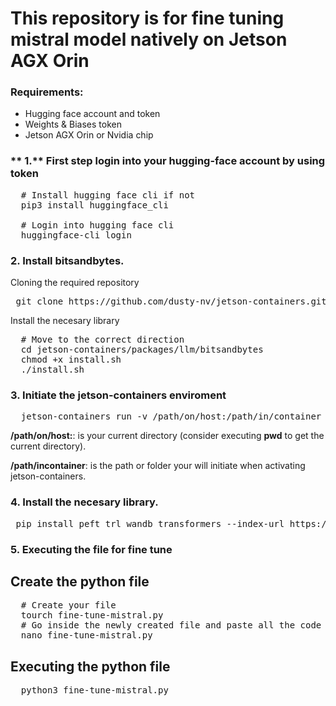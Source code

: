 # This repository is for fine tuning mistral model natively on Jetson AGX Orin

### Requirements:
- Hugging face account and token
- Weights & Biases token
- Jetson AGX Orin or Nvidia chip

### ** 1.** First step login into your hugging-face account by using token
<pre>
  # Install hugging face cli if not
  pip3 install huggingface_cli

  # Login into hugging face cli
  huggingface-cli login
</pre>

### **2.** Install bitsandbytes.
Cloning the required repository
<pre> git clone https://github.com/dusty-nv/jetson-containers.git </pre>
Install the necesary library
<pre>
  # Move to the correct direction
  cd jetson-containers/packages/llm/bitsandbytes
  chmod +x install.sh
  ./install.sh
</pre>

### **3.**  Initiate the jetson-containers enviroment
<pre>
  jetson-containers run -v /path/on/host:/path/in/container $(autotag bitsandbytes)
</pre>
**/path/on/host:**: is your current directory (consider executing **pwd** to get the current directory).

**/path/incontainer**: is the path or folder your will initiate when activating jetson-containers.

### **4.**  Install the necesary library.
<pre> pip install peft trl wandb transformers --index-url https://pypi.org/simple </pre>

### **5.**  Executing the file for fine tune
## Create the python file
<pre>
  # Create your file
  tourch fine-tune-mistral.py
  # Go inside the newly created file and paste all the code in **fine-tune-mistral.py** in
  nano fine-tune-mistral.py
</pre>
## Executing the python file
<pre>
  python3 fine-tune-mistral.py
</pre>
